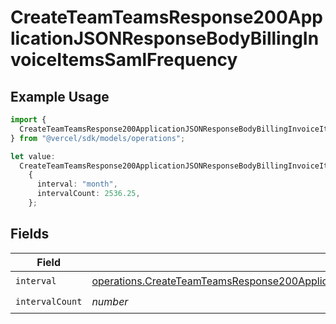 # CreateTeamTeamsResponse200ApplicationJSONResponseBodyBillingInvoiceItemsSamlFrequency

## Example Usage

```typescript
import {
  CreateTeamTeamsResponse200ApplicationJSONResponseBodyBillingInvoiceItemsSamlFrequency,
} from "@vercel/sdk/models/operations";

let value:
  CreateTeamTeamsResponse200ApplicationJSONResponseBodyBillingInvoiceItemsSamlFrequency =
    {
      interval: "month",
      intervalCount: 2536.25,
    };
```

## Fields

| Field                                                                                                                                                                                                              | Type                                                                                                                                                                                                               | Required                                                                                                                                                                                                           | Description                                                                                                                                                                                                        |
| ------------------------------------------------------------------------------------------------------------------------------------------------------------------------------------------------------------------ | ------------------------------------------------------------------------------------------------------------------------------------------------------------------------------------------------------------------ | ------------------------------------------------------------------------------------------------------------------------------------------------------------------------------------------------------------------ | ------------------------------------------------------------------------------------------------------------------------------------------------------------------------------------------------------------------ |
| `interval`                                                                                                                                                                                                         | [operations.CreateTeamTeamsResponse200ApplicationJSONResponseBodyBillingInvoiceItemsSamlInterval](../../models/operations/createteamteamsresponse200applicationjsonresponsebodybillinginvoiceitemssamlinterval.md) | :heavy_check_mark:                                                                                                                                                                                                 | N/A                                                                                                                                                                                                                |
| `intervalCount`                                                                                                                                                                                                    | *number*                                                                                                                                                                                                           | :heavy_check_mark:                                                                                                                                                                                                 | N/A                                                                                                                                                                                                                |